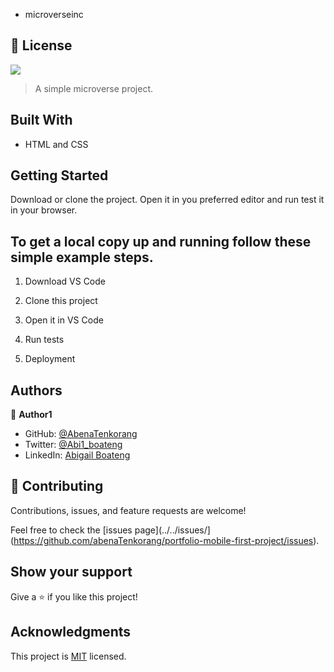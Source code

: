 
- microverseinc

## 📝 License
![](https://img.shields.io/badge/Microverse-blueviolet)

> A simple microverse project.

## Built With

- HTML and CSS

## Getting Started

Download or clone the project. Open it in you preferred editor and run test it in your browser.

## To get a local copy up and running follow these simple example steps.

1. Download VS Code

2. Clone this project

3. Open it in VS Code

4. Run tests

5. Deployment

## Authors

👤 **Author1**

- GitHub: [@AbenaTenkorang](https://github.com/abenaTenkorang)
- Twitter: [@Abi1_boateng](https://twitter.com/Abi1_boateng)
- LinkedIn: [Abigail Boateng](https://www.linkedin.com/in/abigail-boateng-345395141/)

## 🤝 Contributing

Contributions, issues, and feature requests are welcome!

Feel free to check the [issues page](../../issues/](https://github.com/abenaTenkorang/portfolio-mobile-first-project/issues).

## Show your support

Give a ⭐️ if you like this project!

## Acknowledgments

This project is [MIT](./LICENSE) licensed.


